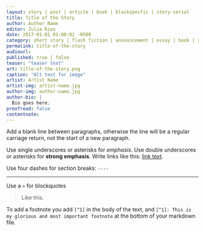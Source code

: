 ```yaml
---
layout: story | post | article | book | blackspecfic | story-serial
title: Title of the Story
author: Author Name
editor: Julia Rios
date: 2017-01-01 01:00:01 -0500
category: short story | flash fiction | announcement | essay | book | serial
permalink: title-of-the-story
audiourl:
published: true | false
teaser: "teaser text"
art: title-of-the-story.png
caption: "Alt text for image"
artist: Artist Name
artist-img: artist-name.jpg
author-img: author-name.jpg
author-bio: |
  Bio goes here.
proofread: false
contentnote:
---
```


Add a blank line between paragraphs, otherwise the line will be a regular carriage return, not the start of a new paragraph.

Use single underscores or asterisks for *emphasis*. Use double underscores or asterisks for **strong emphasis**. Write links like this: [link text](http://url.com).

Use four dashes for section breaks: `----`

----

Use a `>` for blockquotes

> Like this.

To add a footnote you add `[^1]` in the body of the text, and `[^1]: This is my glorious and most important footnote` at the bottom of your markdown file.
